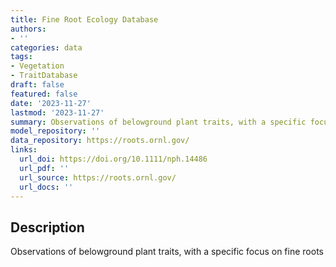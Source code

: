 ```yaml
---
title: Fine Root Ecology Database
authors:
- ''
categories: data
tags:
- Vegetation
- TraitDatabase
draft: false
featured: false
date: '2023-11-27'
lastmod: '2023-11-27'
summary: Observations of belowground plant traits, with a specific focus on fine roots
model_repository: ''
data_repository: https://roots.ornl.gov/
links:
  url_doi: https://doi.org/10.1111/nph.14486
  url_pdf: ''
  url_source: https://roots.ornl.gov/
  url_docs: ''
---
```


## Description

Observations of belowground plant traits, with a specific focus on fine roots

